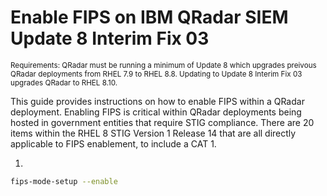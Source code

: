 # Enable FIPS on IBM QRadar SIEM Update 8 Interim Fix 03
<sub>Requirements: QRadar must be running a minimum of Update 8 which upgrades preivous QRadar deployments from RHEL 7.9 to RHEL 8.8. Updating to Update 8 Interim Fix 03 upgrades QRadar to RHEL 8.10.<sub>

This guide provides instructions on how to enable FIPS within a QRadar deployment. Enabling FIPS is critical within QRadar deployments being hosted in government entities that require STIG compliance. There are 20 items within the RHEL 8 STIG Version 1 Release 14 that are all directly applicable to FIPS enablement, to include a CAT 1. 

1.
```bash
fips-mode-setup --enable
 ```
